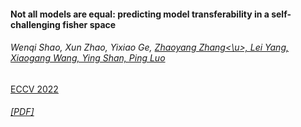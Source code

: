 #### Not all models are equal: predicting model transferability in a self-challenging fisher space
###### Wenqi Shao, Xun Zhao, Yixiao Ge, <u>Zhaoyang Zhang<\u>, Lei Yang, Xiaogang Wang, Ying Shan, Ping Luo
ECCV 2022
###### [[PDF]](https://arxiv.org/pdf/2207.03036)


